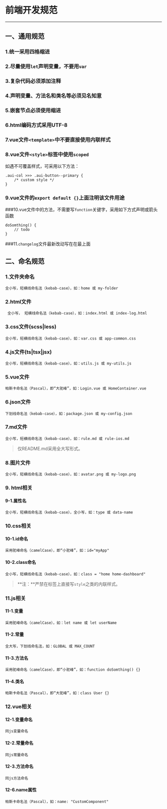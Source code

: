 # 前端开发规范

----

## 一、通用规范

### 1.统一采用四格缩进

### 2.尽量使用`let`声明变量，不要用`var`

### 3.复杂代码必须添加注释

### 4.声明变量、方法名和类名等必须见名知意

### 5.嵌套节点必须使用缩进

### 6.html编码方式采用UTF-8

### 7.vue文件`<template>`中不要直接使用内联样式

### 8.vue文件`<style>`标签中使用`scoped`

如遇不可覆盖样式，可采用以下方法：
```
.aui-col >>> .aui-button--primary {
	/* custom style */
}
```

### 9.vue文件的`export default {}`上面注明该文件用途

###10.vue文件中的方法，不需要写`function`关键字，采用如下方式声明或箭头函数
```
doSomthing() {
	// todo
}
```

###11.`changelog`文件最新改动写在在最上面

## 二、命名规范

### 1.文件夹命名
    全小写，短横线命名法（kebab-case），如：home 或 my-folder

### 2.html文件
  	 全小写， 短横线命名法（kebab-case），如：index.html 或 index-log.html

### 3.css文件(scss|less)
    全小写，短横线命名法（kebab-case），如：var.css 或 app-common.css

### 4.js文件(ts|tsx|jsx)
    全小写，短横线命名法（kebab-case），如：utils.js 或 my-utils.js

### 5.vue文件
    帕斯卡命名法（Pascal），即“大驼峰”，如：Login.vue 或 HomeContainer.vue

### 6.json文件
    下划线命名法（kebab-case），如：package.json 或 my-config.json

### 7.md文件
    全小写，短横线命名法（kebab-case），如：rule.md 或 rule-ios.md

> 仅README.md采用全大写形式。

### 8.图片文件
	全小写，短横线命名法（kebab-case），如：avatar.png 或 my-logo.png

### 9. html相关

#### 9-1.属性名
	全小写，短横线命名法（kebab-case），全小写，如：type 或 data-name

### 10.css相关

#### 10-1.id命名
    采用驼峰命名（camelCase），即“小驼峰”，如：id="myApp"
#### 10-2.class命名
    全小写，短横线命名法（kebab-case），如：class = "home home-dashboard"

> **注：**严禁在标签上直接写`style`之类的内联样式。

### 11.js相关

#### 11-1.变量
    采用驼峰命名（camelCase），如：let name 或 let userName

#### 11-2.常量
    全大写，下划线命名法，如：GLOBAL 或 MAX_COUNT

#### 11-3.方法名
    采用驼峰命名（camelCase），即“小驼峰”，如：function doSomthing() {}

#### 11-4.类名
    帕斯卡命名法（Pascal），即“大驼峰”，如：class User {}

### 12.vue相关

#### 12-1.变量命名
    同js变量命名

#### 12-2.常量命名
    同js常量命名

#### 12-3.方法命名
    同js方法命名

#### 12-6.name属性
    帕斯卡命名法（Pascal），如：name: "CustomComponent"
